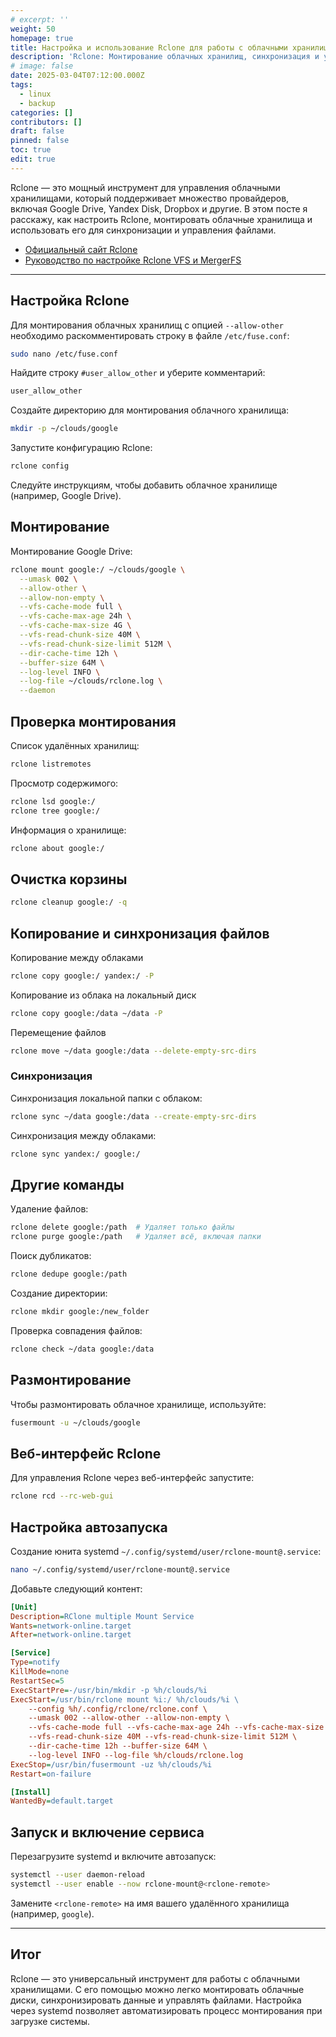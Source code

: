 ```yaml
---
# excerpt: ''
weight: 50
homepage: true
title: Настройка и использование Rclone для работы с облачными хранилищами
description: 'Rclone: Монтирование облачных хранилищ, синхронизация и управление файлами. Пошаговое руководство по использованию Rclone для работы с Google Drive, Yandex Disk и другими облачными провайдерами.'
# image: false
date: 2025-03-04T07:12:00.000Z
tags:
  - linux
  - backup
categories: []
contributors: []
draft: false
pinned: false
toc: true
edit: true
---
```


Rclone — это мощный инструмент для управления облачными хранилищами, который поддерживает множество провайдеров, включая Google Drive, Yandex Disk, Dropbox и другие. В этом посте я расскажу, как настроить Rclone, монтировать облачные хранилища и использовать его для синхронизации и управления файлами.

- [Официальный сайт Rclone](https://rclone.org/)
- [Руководство по настройке Rclone VFS и MergerFS](https://docs.usbx.me/books/rclone/page/rclone-vfs-and-mergerfs-setup)

---

## Настройка Rclone

Для монтирования облачных хранилищ с опцией `--allow-other` необходимо раскомментировать строку в файле `/etc/fuse.conf`:

```bash
sudo nano /etc/fuse.conf
```

Найдите строку `#user_allow_other` и уберите комментарий:

```bash
user_allow_other
```

Создайте директорию для монтирования облачного хранилища:

```bash
mkdir -p ~/clouds/google
```

Запустите конфигурацию Rclone:

```bash
rclone config
```

Следуйте инструкциям, чтобы добавить облачное хранилище (например, Google Drive).

## Монтирование

Монтирование Google Drive:

```bash
rclone mount google:/ ~/clouds/google \
  --umask 002 \
  --allow-other \
  --allow-non-empty \
  --vfs-cache-mode full \
  --vfs-cache-max-age 24h \
  --vfs-cache-max-size 4G \
  --vfs-read-chunk-size 40M \
  --vfs-read-chunk-size-limit 512M \
  --dir-cache-time 12h \
  --buffer-size 64M \
  --log-level INFO \
  --log-file ~/clouds/rclone.log \
  --daemon
```

## Проверка монтирования

Список удалённых хранилищ:

```bash
rclone listremotes
```

Просмотр содержимого:

```bash
rclone lsd google:/
rclone tree google:/
  ```

Информация о хранилище:

```bash
rclone about google:/
```

## Очистка корзины

```bash
rclone cleanup google:/ -q
```

## Копирование и синхронизация файлов

Копирование между облаками

```bash
rclone copy google:/ yandex:/ -P
```

Копирование из облака на локальный диск

```bash
rclone copy google:/data ~/data -P
```

Перемещение файлов

```bash
rclone move ~/data google:/data --delete-empty-src-dirs
```

### Синхронизация

Синхронизация локальной папки с облаком:

```bash
rclone sync ~/data google:/data --create-empty-src-dirs
```

Синхронизация между облаками:

```bash
rclone sync yandex:/ google:/
```

## Другие команды

Удаление файлов:

```bash
rclone delete google:/path  # Удаляет только файлы
rclone purge google:/path   # Удаляет всё, включая папки
```

Поиск дубликатов:

```bash
rclone dedupe google:/path
```

Создание директории:

```bash
rclone mkdir google:/new_folder
```

Проверка совпадения файлов:

```bash
rclone check ~/data google:/data
```

## Размонтирование

Чтобы размонтировать облачное хранилище, используйте:

```bash
fusermount -u ~/clouds/google
```

## Веб-интерфейс Rclone

Для управления Rclone через веб-интерфейс запустите:

```bash
rclone rcd --rc-web-gui
```

## Настройка автозапуска

Создание юнита systemd `~/.config/systemd/user/rclone-mount@.service`:

```bash
nano ~/.config/systemd/user/rclone-mount@.service
```

Добавьте следующий контент:

```ini
[Unit]
Description=RClone multiple Mount Service
Wants=network-online.target
After=network-online.target

[Service]
Type=notify
KillMode=none
RestartSec=5
ExecStartPre=-/usr/bin/mkdir -p %h/clouds/%i
ExecStart=/usr/bin/rclone mount %i:/ %h/clouds/%i \
    --config %h/.config/rclone/rclone.conf \
    --umask 002 --allow-other --allow-non-empty \
    --vfs-cache-mode full --vfs-cache-max-age 24h --vfs-cache-max-size 4G \
    --vfs-read-chunk-size 40M --vfs-read-chunk-size-limit 512M \
    --dir-cache-time 12h --buffer-size 64M \
    --log-level INFO --log-file %h/clouds/rclone.log
ExecStop=/usr/bin/fusermount -uz %h/clouds/%i
Restart=on-failure

[Install]
WantedBy=default.target
```

## Запуск и включение сервиса

Перезагрузите systemd и включите автозапуск:

```bash
systemctl --user daemon-reload
systemctl --user enable --now rclone-mount@<rclone-remote>
```

Замените `<rclone-remote>` на имя вашего удалённого хранилища (например, `google`).

---

## Итог

Rclone — это универсальный инструмент для работы с облачными хранилищами. С его помощью можно легко монтировать облачные диски, синхронизировать данные и управлять файлами. Настройка через systemd позволяет автоматизировать процесс монтирования при загрузке системы.
